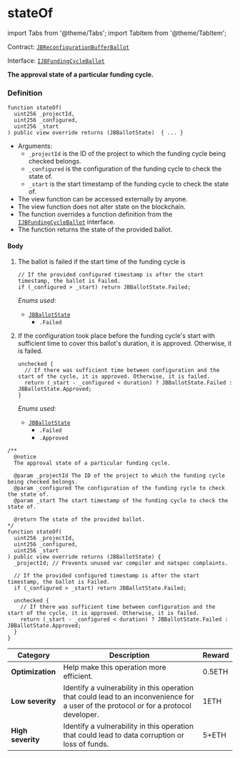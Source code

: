 # stateOf

import Tabs from '@theme/Tabs';
import TabItem from '@theme/TabItem';

Contract: [`JBReconfigurationBufferBallot`](/dev/api/contracts/or-ballots/jbreconfigurationbufferballot)

Interface: [`IJBFundingCycleBallot`](/dev/api/contracts/interfaces/ijbreconfigurationbufferballot)

<Tabs>
<TabItem value="Step by step" label="Step by step">

**The approval state of a particular funding cycle.**

### Definition

```
function stateOf(
  uint256 _projectId,
  uint256 _configured,
  uint256 _start
) public view override returns (JBBallotState)  { ... }
```

* Arguments:
  * `_projectId` is the ID of the project to which the funding cycle being checked belongs.
  * `_configured` is the configuration of the funding cycle to check the state of.
  * `_start` is the start timestamp of the funding cycle to check the state of.
* The view function can be accessed externally by anyone.
* The view function does not alter state on the blockchain.
* The function overrides a function definition from the [`IJBFundingCycleBallot`](/dev/api/interfaces/ijbfundingcycleballot.md) interface.
* The function returns the state of the provided ballot.

#### Body

1.  The ballot is failed if the start time of the funding cycle is

    ```
    // If the provided configured timestamp is after the start timestamp, the ballot is Failed.
    if (_configured > _start) return JBBallotState.Failed;
    ```

    _Enums used:_

    * [`JBBallotState`](/dev/api/enums/jbballotstate.md)
      * `.Failed`

2.  If the configuration took place before the funding cycle's start with sufficient time to cover this ballot's duration, it is approved. Otherwise, it is failed.

    ```
    unchecked {
      // If there was sufficient time between configuration and the start of the cycle, it is approved. Otherwise, it is failed.
      return (_start - _configured < duration) ? JBBallotState.Failed : JBBallotState.Approved;
    }
    ```

    _Enums used:_

    * [`JBBallotState`](/dev/api/enums/jbballotstate.md)
      * `.Failed`
      * `.Approved`

</TabItem>

<TabItem value="Code" label="Code">

```
/**
  @notice
  The approval state of a particular funding cycle.

  @param _projectId The ID of the project to which the funding cycle being checked belongs.
  @param _configured The configuration of the funding cycle to check the state of.
  @param _start The start timestamp of the funding cycle to check the state of.

  @return The state of the provided ballot.
*/
function stateOf(
  uint256 _projectId,
  uint256 _configured,
  uint256 _start
) public view override returns (JBBallotState) {
  _projectId; // Prevents unused var compiler and natspec complaints.

  // If the provided configured timestamp is after the start timestamp, the ballot is Failed.
  if (_configured > _start) return JBBallotState.Failed;

  unchecked {
    // If there was sufficient time between configuration and the start of the cycle, it is approved. Otherwise, it is failed.
    return (_start - _configured < duration) ? JBBallotState.Failed : JBBallotState.Approved;
  }
}
```

</TabItem>

<TabItem value="Bug bounty" label="Bug bounty">

| Category          | Description                                                                                                                            | Reward |
| ----------------- | -------------------------------------------------------------------------------------------------------------------------------------- | ------ |
| **Optimization**  | Help make this operation more efficient.                                                                                               | 0.5ETH |
| **Low severity**  | Identify a vulnerability in this operation that could lead to an inconvenience for a user of the protocol or for a protocol developer. | 1ETH   |
| **High severity** | Identify a vulnerability in this operation that could lead to data corruption or loss of funds.                                        | 5+ETH  |

</TabItem>
</Tabs>
